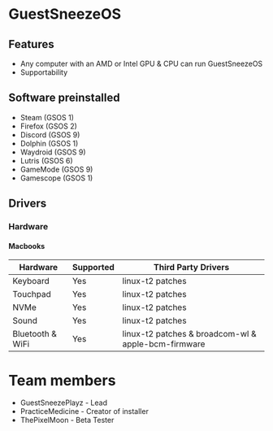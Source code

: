 # GuestSneezeOS
## Features
* Any computer with an AMD or Intel GPU & CPU can run GuestSneezeOS
* Supportability
## Software preinstalled
* Steam (GSOS 1)
* Firefox (GSOS 2)
* Discord (GSOS 9)
* Dolphin (GSOS 1)
* Waydroid (GSOS 9)
* Lutris (GSOS 6)
* GameMode (GSOS 9)
* Gamescope (GSOS 1)

## Drivers
### Hardware
#### Macbooks
| Hardware | Supported | Third Party Drivers |
|----------|-----------|---------------------|
| Keyboard | Yes       | linux-t2 patches
| Touchpad | Yes       | linux-t2 patches
| NVMe     | Yes       | linux-t2 patches
| Sound    | Yes       | linux-t2 patches
| Bluetooth & WiFi | Yes | linux-t2 patches & broadcom-wl & apple-bcm-firmware

# Team members
- GuestSneezePlayz - Lead
- PracticeMedicine - Creator of installer
- ThePixelMoon - Beta Tester
